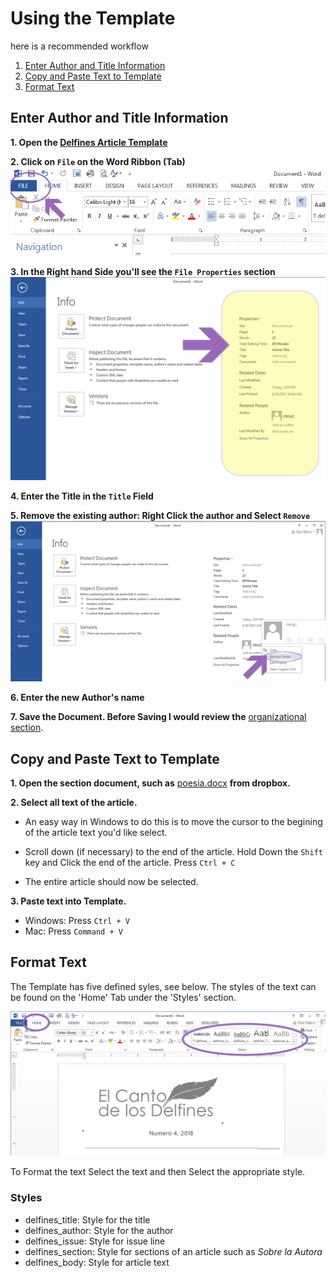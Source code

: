 # Using the Template

here is a recommended workflow

1. [Enter Author and Title Information](template.md#enter-author-and-title-information)
2. [Copy and Paste Text to Template](template.md#copy-and-paste-text-to-template)
3. [Format Text](template.md#format-text)

## Enter Author and Title Information

 **1. Open the [Delfines Article Template](https://www.dropbox.com/s/av2uuv3rzx2zzvc/deflines-article-template_2018.dotx?dl=0)**

**2. <span class="action" >Click</span> on `File` on the Word Ribbon (Tab)**
    ![Click on File][1]

**3. In the Right hand Side you'll see the `File Properties` section**
    ![Properties Section on Right hand Side][2]

**4. Enter the Title in the `Title` Field**

**5. Remove the existing author:
      <span class="action">Right Click</span> the author and <span class="action">Select</span> `Remove`**
    ![Remove Default Author][3]

**6. Enter the new Author's name**

**7. Save the Document.  Before Saving I would review the** [organizational section](organization.md).

## Copy and Paste Text to Template

**1. Open the section document, such as** [poesia.docx](https://www.dropbox.com/s/iokccsm2rgdqu37/POES%C3%8DA.docx?dl=0) **from dropbox.**  

**2. <span class="action">Select</span> all text of the article.**

* An easy way in Windows to do this is to move the cursor to the begining of the article text you'd like select.  
* Scroll down (if necessary) to the end of the article.  <span class="action">Hold Down</span> the `Shift` key and <span class="action">Click</span> the end of the article. <span class="action">Press</span> `Ctrl + C`

* The entire article should now be selected.

**3. Paste text into Template.**

* Windows: <span class="action">Press</span> `Ctrl + V`
* Mac: <span class="action">Press</span> `Command + V`

## Format Text 
The Template has five defined syles, see below.  The styles of the text can be found on the 'Home' Tab under the  'Styles' section.  

![Styles Location][4]


To Format the text <span class="action">Select</span> the text and then  <span class="action">Select</span> the appropriate style.

### Styles
* delfines_title: Style for the title
* delfines_author: Style for the author
* delfines_issue: Style for issue line
* delfines_section: Style for sections of an article such as _Sobre la Autora_
* delfines_body: Style for article text

[1]: ./img/ss-001_1523052308.png
[2]: ./img/ss-001_1523054753.png
[3]: ./img/ss-001_1523054406.png
[4]: ./img/ss-001_1523288804.png
